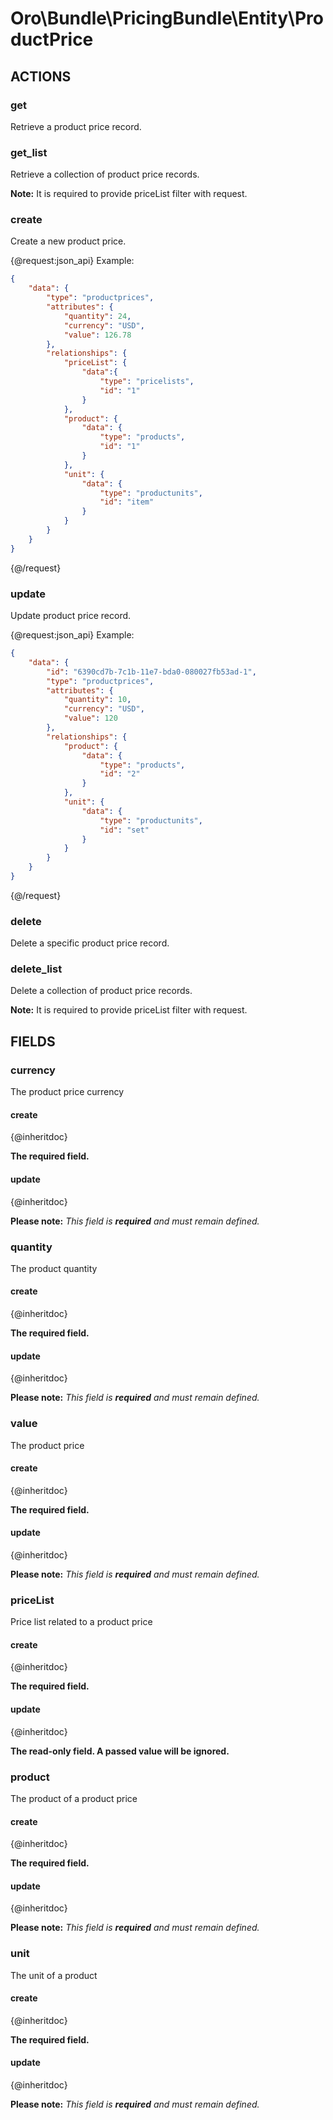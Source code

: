 # Oro\Bundle\PricingBundle\Entity\ProductPrice

## ACTIONS

### get

Retrieve a product price record.

### get_list

Retrieve a collection of product price records.

**Note:** It is required to provide priceList filter with request.

### create

Create a new product price.

{@request:json_api}
Example:

```JSON
{
    "data": {
        "type": "productprices",
        "attributes": {
            "quantity": 24,
            "currency": "USD",
            "value": 126.78
        },
        "relationships": {
            "priceList": {
                "data":{
                    "type": "pricelists",
                    "id": "1"
                }
            },
            "product": {
                "data": {
                    "type": "products",
                    "id": "1"
                }
            },
            "unit": {
                "data": {
                    "type": "productunits",
                    "id": "item"
                }
            }
        }
    }
}

```
{@/request}

### update

Update product price record.

{@request:json_api}
Example:

```JSON
{
    "data": {
        "id": "6390cd7b-7c1b-11e7-bda0-080027fb53ad-1",
        "type": "productprices",
        "attributes": {
            "quantity": 10,
            "currency": "USD",
            "value": 120
        },
        "relationships": {
            "product": {
                "data": {
                    "type": "products",
                    "id": "2"
                }
            },
            "unit": {
                "data": {
                    "type": "productunits",
                    "id": "set"
                }
            }
        }
    }
}
```
{@/request}

### delete

Delete a specific product price record.

### delete_list

Delete a collection of product price records.

**Note:** It is required to provide priceList filter with request.

## FIELDS

### currency

The product price currency

#### create

{@inheritdoc}

**The required field.**

#### update

{@inheritdoc}

**Please note:**
*This field is **required** and must remain defined.*

### quantity

The product quantity

#### create

{@inheritdoc}

**The required field.**

#### update

{@inheritdoc}

**Please note:**
*This field is **required** and must remain defined.*

### value

The product price

#### create

{@inheritdoc}

**The required field.**

#### update

{@inheritdoc}

**Please note:**
*This field is **required** and must remain defined.*

### priceList

Price list related to a product price

#### create

{@inheritdoc}

**The required field.**

#### update

{@inheritdoc}

**The read-only field. A passed value will be ignored.**

### product

The product of a product price

#### create

{@inheritdoc}

**The required field.**

#### update

{@inheritdoc}

**Please note:**
*This field is **required** and must remain defined.*

### unit

The unit of a product

#### create

{@inheritdoc}

**The required field.**

#### update

{@inheritdoc}

**Please note:**
*This field is **required** and must remain defined.*
